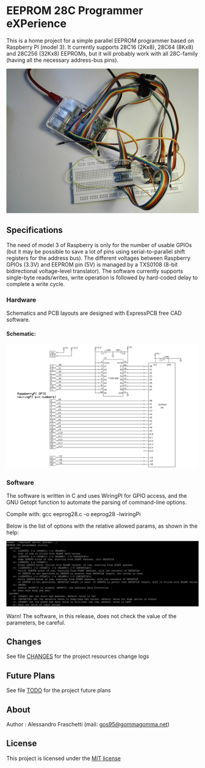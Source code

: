 # EEPROM 28C Programmer eXPerience
This is a home project for a simple parallel EEPROM programmer based on Raspberry PI (model 3).
It currently supports 28C16 (2Kx8), 28C64 (8Kx8) and 28C256 (32Kx8) EEPROMs, but it will probably work with all 28C-family (having all the necessary address-bus pins).

![eeprom-28C-programmer_built](eeprom-28C-programmer_built.jpg)

## Specifications
The need of model 3 of Raspberry is only for the number of usable GPIOs
(but it may be possible to save a lot of pins using serial-to-parallel shift registers for the address bus).
The different voltages between Raspberry GPIOs (3.3V) and EEPROM pin (5V) is managed by a TXS0108 (8-bit bidirectional voltage-level translator).
The software currently supports single-byte reads/writes, write operation is followed by hard-coded delay to complete a write cycle.

### Hardware
Schematics and PCB layouts are designed with ExpressPCB free CAD software.

#### Schematic:
![board-schematic](hardware/eeprom-28C-programmer_sch.jpg)

### Software
The software is written in C and uses WiringPI for GPIO access, and the GNU Getopt function to automate the parsing of command-line options.

Compile with:
	gcc eeprog28.c -o eeprog28 -lwiringPi

Below is the list of options with the relative allowed params, as shown in the help:

![eeprom-28C-programmer_usage](software/eeprom-28C-programmer_usage.jpg)

Warn! The software, in this release, does not check the value of the parameters, be careful.

## Changes
See file [CHANGES](CHANGES.md) for the project resources change logs


## Future Plans
See file [TODO](TODO.md) for the project future plans


## About
Author : Alessandro Fraschetti (mail: [gos95@gommagomma.net](mailto:gos95@gommagomma.net))


## License
This project is licensed under the [MIT license](LICENSE)